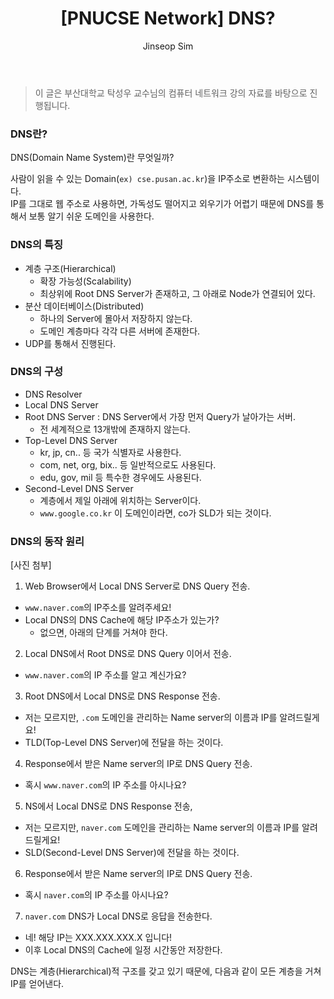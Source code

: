 ﻿---
layout: post
title: "[PNUCSE Network] DNS?"
categories: Network
tags: [theory]
author:
  - Jinseop Sim
toc: true
---
> 이 글은 부산대학교 탁성우 교수님의 컴퓨터 네트워크 강의 자료를 바탕으로 진행됩니다.  

### DNS란?
DNS(Domain Name System)란 무엇일까?  

사람이 읽을 수 있는 Domain(```ex) cse.pusan.ac.kr```)을 IP주소로 변환하는 시스템이다.  
IP를 그대로 웹 주소로 사용하면, 가독성도 떨어지고 외우기가 어렵기 때문에 DNS를 통해서 보통 알기 쉬운 도메인을 사용한다.  

### DNS의 특징
- 계층 구조(Hierarchical)
  - 확장 가능성(Scalability)
  - 최상위에 Root DNS Server가 존재하고, 그 아래로 Node가 연결되어 있다.
- 분산 데이터베이스(Distributed)
  - 하나의 Server에 몰아서 저장하지 않는다.
  - 도메인 계층마다 각각 다른 서버에 존재한다.
- UDP를 통해서 진행된다.

### DNS의 구성
- DNS Resolver
- Local DNS Server
- Root DNS Server : DNS Server에서 가장 먼저 Query가 날아가는 서버.
  - 전 세계적으로 13개밖에 존재하지 않는다.
- Top-Level DNS Server
  - kr, jp, cn.. 등 국가 식별자로 사용한다.
  - com, net, org, bix.. 등 일반적으로도 사용된다.
  - edu, gov, mil 등 특수한 경우에도 사용된다.
- Second-Level DNS Server
  - 계층에서 제일 아래에 위치하는 Server이다.
  - ```www.google.co.kr``` 이 도메인이라면, co가 SLD가 되는 것이다.

### DNS의 동작 원리
[사진 첨부]

1. Web Browser에서 Local DNS Server로 DNS Query 전송.
  - ```www.naver.com```의 IP주소를 알려주세요!
  - Local DNS의 DNS Cache에 해당 IP주소가 있는가?
    - 없으면, 아래의 단계를 거쳐야 한다.
2. Local DNS에서 Root DNS로 DNS Query 이어서 전송.
  - ```www.naver.com```의 IP 주소를 알고 계신가요?
3. Root DNS에서 Local DNS로 DNS Response 전송.
  - 저는 모르지만, ```.com``` 도메인을 관리하는 Name server의 이름과 IP를 알려드릴게요!
  - TLD(Top-Level DNS Server)에 전달을 하는 것이다.
4. Response에서 받은 Name server의 IP로 DNS Query 전송.
  - 혹시 ```www.naver.com```의 IP 주소를 아시나요?
5. NS에서 Local DNS로 DNS Response 전송,
  - 저는 모르지만, ```naver.com``` 도메인을 관리하는 Name server의 이름과 IP를 알려드릴게요!
  - SLD(Second-Level DNS Server)에 전달을 하는 것이다.
6. Response에서 받은 Name server의 IP로 DNS Query 전송.
  - 혹시 ```naver.com```의 IP 주소를 아시나요?
7. ```naver.com``` DNS가 Local DNS로 응답을 전송한다.
  - 네! 해당 IP는 XXX.XXX.XXX.X 입니다!  
  - 이후 Local DNS의 Cache에 일정 시간동안 저장한다.  

DNS는 계층(Hierarchical)적 구조를 갖고 있기 때문에, 다음과 같이 모든 계층을 거쳐 IP를 얻어낸다.  